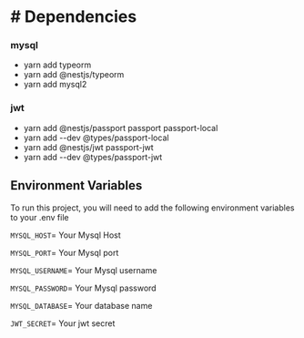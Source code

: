 # # Dependencies

### mysql

- yarn add typeorm
- yarn add @nestjs/typeorm
- yarn add mysql2

### jwt

- yarn add @nestjs/passport passport passport-local
- yarn add --dev @types/passport-local
- yarn add @nestjs/jwt passport-jwt
- yarn add --dev @types/passport-jwt

## Environment Variables

To run this project, you will need to add the following environment variables to your .env file

`MYSQL_HOST`= Your Mysql Host

`MYSQL_PORT`= Your Mysql port

`MYSQL_USERNAME`= Your Mysql username

`MYSQL_PASSWORD`= Your Mysql password

`MYSQL_DATABASE`= Your database name

`JWT_SECRET`= Your jwt secret
